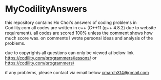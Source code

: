 # MyCodilityAnswers
this repository contains Ho Choi's answers of coding problems in Codility.com
all codes are written in c++ (C++11 (g++ 4.8.2) due to website requirement).
all codes are scored 100% unless the comment shows how much score was.
on comments I wrote personal ideas and analysis of the problems. 

due to copyrights all questions can only be viewed at below link
https://codility.com/programmers/lessons/
or
https://codility.com/programmers/

if any problems, please contact via email below
cmarch314@gmail.com
